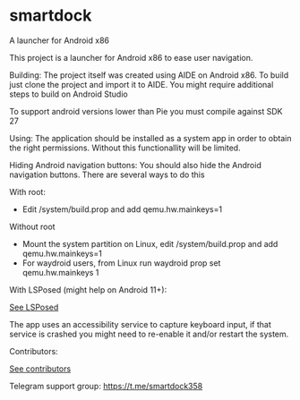 # smartdock
A launcher for Android x86

This project is a launcher for Android x86 to ease user navigation.

Building:
The project itself was created using AIDE on Android x86. To build just clone the project and import it to AIDE.
You might require additional steps to build on Android Studio

To support android versions lower than Pie you must compile against SDK 27

Using:
The application should be installed as a system app in order to obtain the right permissions.
Without this functionallity will be limited.

Hiding Android navigation buttons:
You should also hide the Android navigation buttons. There are several ways to do this

With root:
- Edit /system/build.prop and add qemu.hw.mainkeys=1

Without root
- Mount the system partition on Linux, edit /system/build.prop and add qemu.hw.mainkeys=1  
- For waydroid users, from Linux run waydroid prop set qemu.hw.mainkeys 1

With LSPosed (might help on Android 11+):

[See LSPosed](LSPosed.md)

The app uses an accessibility service to capture keyboard input, if that service is crashed you might need to re-enable it and/or restart the system.

Contributors:

[See contributors](Contributors.md)

Telegram support group: https://t.me/smartdock358
